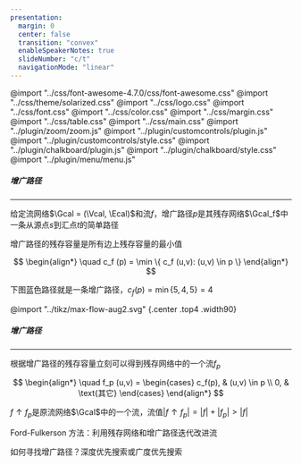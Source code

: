 ```yaml
---
presentation:
  margin: 0
  center: false
  transition: "convex"
  enableSpeakerNotes: true
  slideNumber: "c/t"
  navigationMode: "linear"
---
```


@import "../css/font-awesome-4.7.0/css/font-awesome.css"
@import "../css/theme/solarized.css"
@import "../css/logo.css"
@import "../css/font.css"
@import "../css/color.css"
@import "../css/margin.css"
@import "../css/table.css"
@import "../css/main.css"
@import "../plugin/zoom/zoom.js"
@import "../plugin/customcontrols/plugin.js"
@import "../plugin/customcontrols/style.css"
@import "../plugin/chalkboard/plugin.js"
@import "../plugin/chalkboard/style.css"
@import "../plugin/menu/menu.js"

<!-- slide data-notes="" -->

##### 增广路径

---

给定流网络$\Gcal = (\Vcal, \Ecal)$和流$f$，增广路径$p$是其残存网络$\Gcal_f$中一条从源点$s$到汇点$t$的简单路径

增广路径的残存容量是所有边上残存容量的最小值

$$
\begin{align*}
    \quad c_f (p) = \min \{ c_f (u,v): (u,v) \in p \}
\end{align*}
$$

下图蓝色路径就是一条增广路径，$c_f (p) = \min \{ 5,4,5 \} = 4$

@import "../tikz/max-flow-aug2.svg" {.center .top4 .width90}

<!-- slide vertical=true data-notes="" -->

##### 增广路径

---

根据增广路径的残存容量立刻可以得到残存网络中的一个流$f_p$

$$
\begin{align*}
    \quad f_p (u,v) = \begin{cases} c_f(p), & (u,v) \in p \\ 0, & \text{其它} \end{cases}
\end{align*}
$$

$f \uparrow f_p$是原流网络$\Gcal$中的一个流，流值$|f \uparrow f_p| = |f| + |f_p| > |f|$

<div class="top2"></div>

Ford-Fulkerson 方法：利用残存网络和增广路径迭代改进流

如何寻找增广路径？深度优先搜索或广度优先搜索
